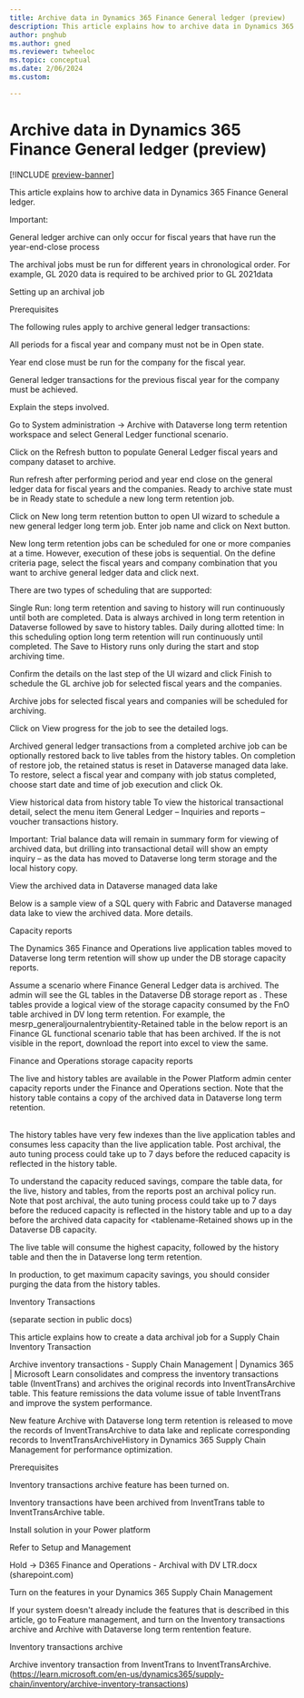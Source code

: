 ```yaml
---
title: Archive data in Dynamics 365 Finance General ledger (preview)
description: This article explains how to archive data in Dynamics 365 Finance General ledger. 
author: pnghub
ms.author: gned
ms.reviewer: twheeloc
ms.topic: conceptual
ms.date: 2/06/2024
ms.custom:

---
```

# Archive data in Dynamics 365 Finance General ledger (preview)

[!INCLUDE [preview-banner](../../../supply-chain/includes/preview-banner.md)]

This article explains how to archive data in Dynamics 365 Finance General ledger.  

 
Important:  

General ledger archive can only occur for fiscal years that have run the year-end-close process 

The archival jobs must be run for different years in chronological order. For example, GL 2020 data is required to be archived prior to GL 2021data 

 Setting up an archival job  

Prerequisites 

The following rules apply to archive general ledger transactions: 

All periods for a fiscal year and company must not be in Open state. 

Year end close must be run for the company for the fiscal year. 

General ledger transactions for the previous fiscal year for the company must be achieved. 


Explain the steps involved.  

Go to System administration -> Archive with Dataverse long term retention workspace and select General Ledger functional scenario. 

Click on the Refresh button to populate General Ledger fiscal years and company dataset to archive. 

Run refresh after performing period and year end close on the general ledger data for fiscal years and the companies. Ready to archive state must be in Ready state to schedule a new long term retention job. 

Click on New long term retention button to open UI wizard to schedule a new general ledger long term job. Enter job name and click on Next button. 

New long term retention jobs can be scheduled for one or more companies at a time. However, execution of these jobs is sequential. On the define criteria page, select the fiscal years and company combination that you want to archive general ledger data and click next. 
 
There are two types of scheduling that are supported: 

Single Run: long term retention and saving to history will run continuously until both are completed. Data is always archived in long term retention in Dataverse followed by save to history tables. 
Daily during allotted time: In this scheduling option long term retention will run continuously until completed. The Save to History runs only during the start and stop archiving time. 


Confirm the details on the last step of the UI wizard and click Finish to schedule the GL archive job for selected fiscal years and the companies. 

 Archive jobs for selected fiscal years and companies will be scheduled for archiving. 

 Click on View progress for the job to see the detailed logs. 

 Archived general ledger transactions from a completed archive job can be optionally restored back to live tables from the history tables. On completion of restore job, the retained status is reset in Dataverse managed data lake. To restore, select a fiscal year and company with job status completed, choose start date and time of job execution and click Ok. 

View historical data from history table 
To view the historical transactional detail, select the menu item General Ledger – Inquiries and reports – voucher transactions history. 

Important: Trial balance data will remain in summary form for viewing of archived data, but drilling into transactional detail will show an empty inquiry – as the data has moved to Dataverse long term storage and the local history copy. 

View the archived data in Dataverse managed data lake  

Below is a sample view of a SQL query with  Fabric and Dataverse managed data lake  to view the archived data. More details. 

Capacity reports 

The Dynamics 365 Finance and Operations live application tables moved to Dataverse long term retention will show up under the DB storage capacity reports. 

Assume a scenario where Finance General Ledger data is archived. The admin will see the GL tables in the Dataverse DB storage report as  <tablename-Retained>.  These tables provide a logical view of the storage capacity consumed by the FnO table archived in DV long term retention. For example, the mesrp_generaljournalentrybientity-Retained table in the below report is an Finance GL functional scenario table that has been archived. If the <tablename-Retained> is not visible in the report, download the report into excel to view the same. 


Finance and Operations storage capacity reports 

The live and history tables are available in the Power Platform admin center capacity reports under the Finance and Operations section. Note that the history table contains a copy of the archived data in Dataverse long term retention.  
  

The history tables have very few indexes than the live application tables and consumes less capacity than the live application table. Post archival, the auto tuning process could take up to 7 days before the reduced capacity is reflected in the history table. 

To understand the capacity reduced savings, compare the table data, for the live, history and <tablename-Retained> tables, from the reports post an archival policy run. Note that post archival, the auto tuning process could take up to 7 days before the reduced capacity is reflected in the history table and up to a day before the archived data capacity for <tablename-Retained shows up in the Dataverse DB capacity. 

The live table will consume the highest capacity, followed by the history table and then the <tablename-Retained> in Dataverse long term retention.  

In production, to get maximum capacity savings, you should consider purging the data from the history tables. 

Inventory Transactions  

(separate section in public docs) 

This article explains how to create a data archival job for a Supply Chain Inventory Transaction 

 

Archive inventory transactions - Supply Chain Management | Dynamics 365 | Microsoft Learn consolidates and compress the inventory transactions table (InventTrans) and archives the original records into InventTransArchive table. This feature remissions the data volume issue of table InventTrans and improve the system performance. 

New feature Archive with Dataverse long term retention is released to move the records of InventTransArchive to data lake and replicate corresponding records to InventTransArchiveHistory in Dynamics 365 Supply Chain Management for performance optimization. 

 

Prerequisites 

Inventory transactions archive feature has been turned on. 

Inventory transactions have been archived from InventTrans table to InventTransArchive table. 

Install solution in your Power platform 

Refer to Setup and Management  

Hold -> D365 Finance and Operations - Archival with DV LTR.docx (sharepoint.com) 

Turn on the features in your Dynamics 365 Supply Chain Management 

If your system doesn't already include the features that is described in this article, go to Feature management, and turn on the Inventory transactions archive and Archive with Dataverse long term rentention feature.  

Inventory transactions archive  

Archive inventory transaction from InventTrans to InventTransArchive. (https://learn.microsoft.com/en-us/dynamics365/supply-chain/inventory/archive-inventory-transactions) 
